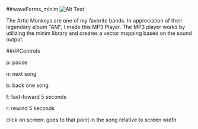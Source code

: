 ##waveForms_minim
![Alt Text](https://github.com/ross-abramson/Processing/blob/master/waveForms_minim/readme-images/Wave-forms-HD.gif)

The Artic Monkeys are one of my favorite bands. In appreciation of their legendary album "AM", I made this MP3 Player.
The MP3 player works by utilizing the minim library and creates a vector mapping based on the sound output.

####Controls

p: pause

n: next song

b: back one song

f: fast-foward 5 seconds

r: rewind 5 seconds

click on screen: goes to that point in the song relative to screen width
